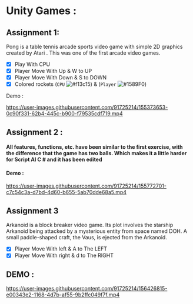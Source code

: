 # Unity Games :
## Assignment 1:
Pong is a table tennis arcade sports video game with simple 2D graphics created by Atari . This was one of the first arcade video games.
- [x] Play With CPU
- [x] Player Move With Up & W to UP
- [x] Player Move With Down & S to DOWN
- [x] Colored rockets (```CPU``` 
![#f13c15](https://via.placeholder.com/15/f13c15/000000?text=+)) & (```Player``` ![#1589F0](https://via.placeholder.com/15/1589F0/000000?text=+))

Demo :

https://user-images.githubusercontent.com/91725214/155373653-0c90f331-62b4-445c-b900-f79535cdf719.mp4

## Assignment 2 :
#### All features, functions, etc. have been similar to the first exercise, with the difference that the game has two balls. Which makes it a little harder for Script AI C # and it has been edited
#### Demo :

https://user-images.githubusercontent.com/91725214/155772701-c7c54c3a-d7bd-4d60-b655-5ab70dde68a5.mp4

## Assignment 3
Arkanoid is a block breaker video game. Its plot involves the starship Arkanoid being attacked by a mysterious entity from space named DOH. A small paddle-shaped craft, the Vaus, is ejected from the Arkanoid.
- [x] Player Move With left & A to The LEFT
- [x] Player Move With right & d to The RIGHT
## DEMO :
https://user-images.githubusercontent.com/91725214/156426815-e00343e2-1168-4d7b-af55-9b2ffc049f7f.mp4





 
